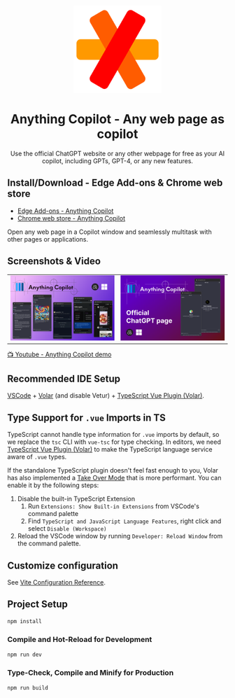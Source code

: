 <div align="center">
  <img width="200" src="public/logo.svg" alt="Logo">
  <h1>Anything Copilot - Any web page as copilot</h1>
  <p>Use the official ChatGPT website or any other webpage for free as your AI copilot, including GPTs, GPT-4, or any new features. </p>
</div>

## Install/Download - Edge Add-ons & Chrome web store

- [Edge Add-ons - Anything Copilot](https://microsoftedge.microsoft.com/addons/detail/anything-copilot/lbeehbkcmjaopnlccpjcdgamcabhnanl)
- [Chrome web store - Anything Copilot](https://chromewebstore.google.com/u/1/detail/anything-copilot-any-web/lilckelmopbcffmglfmfhelaajhjpcff)

Open any web page in a Copilot window and seamlessly multitask with other pages or applications.

## Screenshots & Video

<table>
  <tr>
    <td>
      <img src="docs/assets/1280x800_1.png" alt="Anything Copilot screenshot 1" >
    </td>
    <td>
      <img src="docs/assets/1280x800_2.png" alt="Anything Copilot screenshot 1" >
    </td>
  </tr>
</table>

[📺 Youtube - Anything Copilot demo](https://youtu.be/RnOUGg-WiH0?si=8YHPLGvczmUTsVqU)

## Recommended IDE Setup

[VSCode](https://code.visualstudio.com/) + [Volar](https://marketplace.visualstudio.com/items?itemName=Vue.volar) (and disable Vetur) + [TypeScript Vue Plugin (Volar)](https://marketplace.visualstudio.com/items?itemName=Vue.vscode-typescript-vue-plugin).

## Type Support for `.vue` Imports in TS

TypeScript cannot handle type information for `.vue` imports by default, so we replace the `tsc` CLI with `vue-tsc` for type checking. In editors, we need [TypeScript Vue Plugin (Volar)](https://marketplace.visualstudio.com/items?itemName=Vue.vscode-typescript-vue-plugin) to make the TypeScript language service aware of `.vue` types.

If the standalone TypeScript plugin doesn't feel fast enough to you, Volar has also implemented a [Take Over Mode](https://github.com/johnsoncodehk/volar/discussions/471#discussioncomment-1361669) that is more performant. You can enable it by the following steps:

1. Disable the built-in TypeScript Extension
   1. Run `Extensions: Show Built-in Extensions` from VSCode's command palette
   2. Find `TypeScript and JavaScript Language Features`, right click and select `Disable (Workspace)`
2. Reload the VSCode window by running `Developer: Reload Window` from the command palette.

## Customize configuration

See [Vite Configuration Reference](https://vitejs.dev/config/).

## Project Setup

```sh
npm install
```

### Compile and Hot-Reload for Development

```sh
npm run dev
```

### Type-Check, Compile and Minify for Production

```sh
npm run build
```
